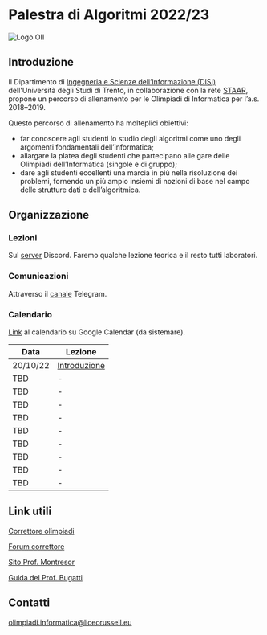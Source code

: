 # Palestra di Algoritmi 2022/23

![Logo OII](https://training.olinfo.it/custom_images/logo.png)


## Introduzione

Il Dipartimento di [Ingegneria e Scienze dell’Informazione (DISI)](https://www.disi.unitn.it/ "DISI") dell'Università degli Studi di Trento, in collaborazione con la rete [STAAR](http://www.staarr.it/ "STAAR"), propone un percorso di allenamento per le Olimpiadi di Informatica per l’a.s. 2018–2019.

Questo percorso di allenamento ha molteplici obiettivi:
* far conoscere agli studenti lo studio degli algoritmi come uno degli argomenti fondamentali dell’informatica;
* allargare la platea degli studenti che partecipano alle gare delle Olimpiadi dell’Informatica (singole e di gruppo);
* dare agli studenti eccellenti una marcia in più nella risoluzione dei problemi, fornendo un più ampio insiemi di nozioni di base nel campo delle strutture dati e dell’algoritmica.

## Organizzazione

### Lezioni

Sul [server](https://discord.gg/eQCc9UasVc) Discord. Faremo qualche lezione teorica e il resto tutti laboratori.

### Comunicazioni

Attraverso il [canale](https://t.me/pdaRussel22) Telegram.

### Calendario

[Link](https://calendar.google.com/calendar/u/0?cid=OGZlMjJhZjcxOWMyMzg0YzM4YzUwNGVkZjNjM2ZhMmMyZDk5YmRmNzA4MjhkMjQwNzY1OGY0MTAxN2FhYWZjOEBncm91cC5jYWxlbmRhci5nb29nbGUuY29t) al calendario su Google Calendar (da sistemare).

| Data | Lezione |
|------|---------|
| 20/10/22 | [Introduzione](https://github.com/paradopax/palestradialgoritmi/blob/master/intro.md) |
| TBD | - |
| TBD | - |
| TBD | - |
| TBD | - |
| TBD | - |
| TBD | - |
| TBD | - |
| TBD | - |
| TBD | - |

## Link utili

[Correttore olimpiadi](https://training.olinfo.it/)

[Forum correttore](https://forum.olinfo.it/)

[Sito Prof. Montresor](https://cricca.disi.unitn.it/montresor/)

[Guida del Prof. Bugatti](http://www.imparando.net/sito/olimpiadi_di_informatica/guida_sesta_edizione.pdf)

## Contatti

olimpiadi.informatica@liceorussell.eu